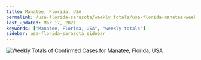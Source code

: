 ```yaml
---
title: Manatee, Florida, USA
permalink: /usa-florida-sarasota/weekly_totals/usa-florida-manatee-weekly_totals.html
last_updated: Mar 17, 2021
keywords: ["Manatee, Florida, USA", "weekly totals"]
sidebar: usa-florida-sarasota_sidebar
---
```


![Weekly Totals of Confirmed Cases for Manatee, Florida, USA](/covid_tracker/images/graphs/usa-florida-manatee-weekly_totals_graph.png)
